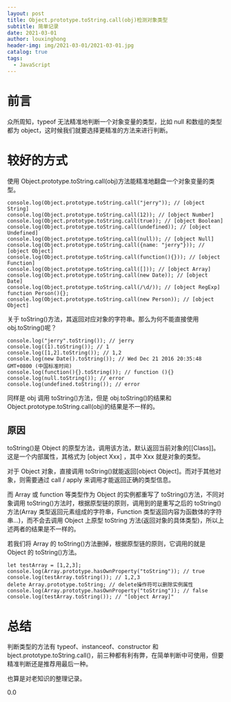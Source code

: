 ```yaml
---
layout: post
title: Object.prototype.toString.call(obj)检测对象类型
subtitle: 简单记录
date: 2021-03-01
author: louxinghong
header-img: img/2021-03-01/2021-03-01.jpg
catalog: true
tags:
  - JavaScript
---
```


# 前言

众所周知，typeof 无法精准地判断一个对象变量的类型，比如 null 和数组的类型都为 object，这时候我们就要选择更精准的方法来进行判断。

# 较好的方式

使用 Object.prototype.toString.call(obj)方法能精准地翻盘一个对象变量的类型。

```Js
console.log(Object.prototype.toString.call("jerry")); // [object String]
console.log(Object.prototype.toString.call(12)); // [object Number]
console.log(Object.prototype.toString.call(true)); // [object Boolean]
console.log(Object.prototype.toString.call(undefined)); // [object Undefined]
console.log(Object.prototype.toString.call(null)); // [object Null]
console.log(Object.prototype.toString.call({name: "jerry"})); // [object Object]
console.log(Object.prototype.toString.call(function(){})); // [object Function]
console.log(Object.prototype.toString.call([])); // [object Array]
console.log(Object.prototype.toString.call(new Date)); // [object Date]
console.log(Object.prototype.toString.call(/\d/)); // [object RegExp]
function Person(){};
console.log(Object.prototype.toString.call(new Person)); // [object Object]
```

关于 toString()方法，其返回对应对象的字符串。那么为何不能直接使用 obj.toString()呢？

```Js
console.log("jerry".toString()); // jerry
console.log((1).toString()); // 1
console.log([1,2].toString()); // 1,2
console.log(new Date().toString()); // Wed Dec 21 2016 20:35:48 GMT+0800 (中国标准时间)
console.log(function(){}.toString()); // function (){}
console.log(null.toString()); // error
console.log(undefined.toString()); // error
```

同样是 obj 调用 toString()方法，但是 obj.toString()的结果和 Object.prototype.toString.call(obj)的结果是不一样的。

## 原因

toString()是 Object 的原型方法，调用该方法，默认返回当前对象的[[Class]]。这是一个内部属性，其格式为 [object Xxx] ，其中 Xxx 就是对象的类型。

对于 Object 对象，直接调用 toString()就能返回[object Object]。而对于其他对象，则需要通过 call / apply 来调用才能返回正确的类型信息。

而 Array 或 function 等类型作为 Object 的实例都重写了 toString()方法，不同对象调用 toString()方法时，根据原型链的原则，调用到的是重写之后的 toString()方法(Array 类型返回元素组成的字符串，Function 类型返回内容为函数体的字符串...)，而不会去调用 Object 上原型 toString 方法(返回对象的具体类型)，所以上述两者的结果是不一样的。

若我们将 Array 的 toString()方法删掉，根据原型链的原则，它调用的就是 Object 的 toString()方法。

```Js
let testArray = [1,2,3];
console.log(Array.prototype.hasOwnProperty("toString")); // true
console.log(testArray.toString()); // 1,2,3
delete Array.prototype.toString; // delete操作符可以删除实例属性
console.log(Array.prototype.hasOwnProperty("toString")); // false
console.log(testArray.toString()); // "[object Array]"
```

# 总结

判断类型的方法有 typeof、instanceof、constructor 和 bject.prototype.toString.call()，前三种都有利有弊，在简单判断中可使用，但要精准判断还是推荐用最后一种。

也算是对老知识的整理记录。

0.0
